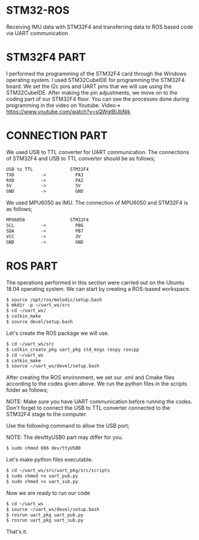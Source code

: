 # STM32-ROS
Receiving IMU data with STM32F4 and transferring data to ROS based code via UART communication
# STM32F4 PART 
I performed the programming of the STM32F4 card through the Windows operating system. I used STM32CubeIDE for programming the STM32F4 board. We set the I2c pins and UART pins that we will use using the STM32CubeIDE. After making the pin adjustments, we move on to the coding part of our STM32F4 floor.
You can see the processes done during programming in the video on Youtube.
Video-> https://www.youtube.com/watch?v=sQWgtBUbNjk

# CONNECTION PART
We used USB to TTL converter for UART communication. The connections of STM32F4 and USB to TTL converter should be as follows;
```apache
USB to TTL              STM32F4
TXD          ->           PA3
RXD          ->           PA2
5V           ->           5V
GND          ->           GND
```
We used MPU6050 as IMU. The connection of MPU6050 and STM32F4 is as follows;
```apache
MPU6050                 STM32F4
SCL          ->           PB6
SDA          ->           PB7
VCC          ->           3V
GND          ->           GND
```

# ROS PART 
The operations performed in this section were carried out on the Ubuntu 18.04 operating system. We can start by creating a ROS-based workspace.
```apache
$ source /opt/ros/melodic/setup.bash
$ mkdir -p ~/uart_ws/src
$ cd ~/uart_ws/
$ catkin_make
$ source devel/setup.bash
```
Let's create the ROS package we will use.

```apache
$ cd ~/uart_ws/src
$ catkin_create_pkg uart_pkg std_msgs rospy roscpp
$ cd ~/uart_ws
$ catkin_make
$ source ~/uart_ws/devel/setup.bash
```
After creating the ROS environment, we set our .xml and Cmake files according to the codes given above. We run the python files in the scripts folder as follows;

NOTE: Make sure you have UART communication before running the codes. Don't forget to connect the USB to TTL converter connected to the STM32F4 stage to the computer.

Use the following command to allow the USB port;

NOTE: The dev/ttyUSB0 part may differ for you.
```apache
$ sudo chmod 666 dev/ttyUSB0
```
Let's make python files executable.
```apache
$ cd ~/uart_ws/src/uart_pkg/src/scripts
$ sudo chmod +x uart_pub.py
$ sudo chmod +x uart_sub.py
```
Now we are ready to run our code

```apache
$ cd ~/uart_ws
$ source ~/uart_ws/devel/setup.bash
$ rosrun uart_pkg uart_pub.py
$ rosrun uart_pkg uart_sub.py
```
That's it.

